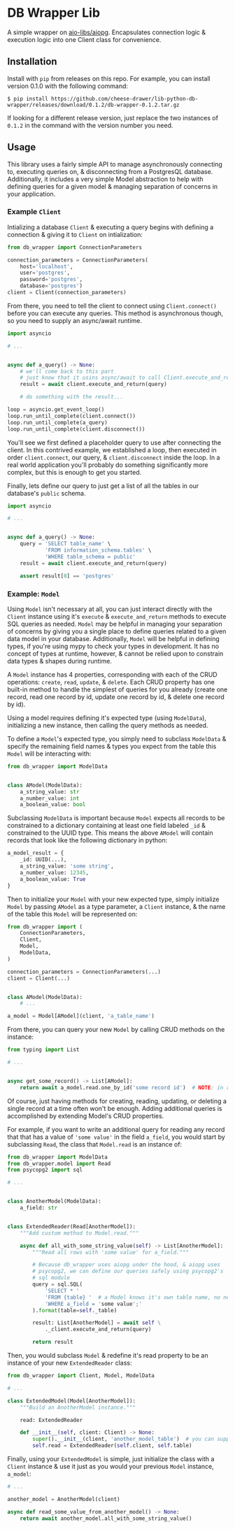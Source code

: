 # DB Wrapper Lib

A simple wrapper on [aio-libs/aiopg](https://github.com/aio-libs/aiopg).
Encapsulates connection logic & execution logic into one Client class for convenience.

## Installation

Install with `pip` from releases on this repo.
For example, you can install version 0.1.0 with the following command:

```
$ pip install https://github.com/cheese-drawer/lib-python-db-wrapper/releases/download/0.1.2/db-wrapper-0.1.2.tar.gz
```

If looking for a different release version, just replace the two instances of `0.1.2` in the command with the version number you need.

## Usage

This library uses a fairly simple API to manage asynchronously connecting to, executing queries on, & disconnecting from a PostgresQL database.
Additionally, it includes a very simple Model abstraction to help with defining queries for a given model & managing separation of concerns in your application.

### Example `Client`

Intializing a database `Client` & executing a query begins with defining a connection & giving it to `Client` on intialization:

```python
from db_wrapper import ConnectionParameters

connection_parameters = ConnectionParameters(
    host='localhost',
    user='postgres',
    password='postgres',
    database='postgres')
client = Client(connection_parameters)
```

From there, you need to tell the client to connect using `Client.connect()` before you can execute any queries.
This method is asynchronous though, so you need to supply an async/await runtime.

```python
import asyncio

# ...


async def a_query() -> None:
    # we'll come back to this part
    # just know that it usins async/await to call Client.execute_and_return
    result = await client.execute_and_return(query)

    # do something with the result...

loop = asyncio.get_event_loop()
loop.run_until_complete(client.connect())
loop.run_until_complete(a_query)
loop.run_until_complete(client.disconnect())
```

You'll see we first defined a placeholder query to use after connecting the client.
In this contrived example, we established a loop, then executed in order `client.connect`, our query, & `client.disconnect` inside the loop.
In a real world application you'll probably do something significantly more complex, but this is enough to get you started.

Finally, lets define our query to just get a list of all the tables in our database's `public` schema.

```python
import asyncio

# ...


async def a_query() -> None:
    query = 'SELECT table_name' \
            'FROM information_schema.tables' \
            'WHERE table_schema = public'
    result = await client.execute_and_return(query)

    assert result[0] == 'postgres'

```

### Example: `Model`

Using `Model` isn't necessary at all, you can just interact directly with the `Client` instance using it's `execute` & `execute_and_return` methods to execute SQL queries as needed.
`Model` may be helpful in managing your separation of concerns by giving you a single place to define queries related to a given data model in your database.
Additionally, `Model` will be helpful in defining types, if you're using mypy to check your types in development.
It has no concept of types at runtime, however, & cannot be relied upon to constrain data types & shapes during runtime.

A `Model` instance has 4 properties, corresponding with each of the CRUD operations: `create`, `read`, `update`, & `delete`.
Each CRUD property has one built-in method to handle the simplest of queries for you already (create one record, read one record by id, update one record by id, & delete one record by id).

Using a model requires defining it's expected type (using `ModelData`), initializing a new instance, then calling the query methods as needed.

To define a `Model`'s expected type, you simply need to subclass `ModelData` & specify the remaining field names & types you expect from the table this `Model` will be interacting with:

```python
from db_wrapper import ModelData


class AModel(ModelData):
    a_string_value: str
    a_number_value: int
    a_boolean_value: bool
```

Subclassing `ModelData` is important because `Model` expects all records to be constrained to a dictionary containing at least one field labeled `_id` & constrained to the UUID type. This means the above `AModel` will contain records that look like the following dictionary in python:

```python
a_model_result = {
    _id: UUID(...),
    a_string_value: 'some string',
    a_number_value: 12345,
    a_boolean_value: True
}
```

Then to initialize your `Model` with your new expected type, simply initialize `Model` by passing `AModel` as a type parameter, a `Client` instance, & the name of the table this `Model` will be represented on:

```python
from db_wrapper import (
    ConnectionParameters,
    Client,
    Model,
    ModelData,
)

connection_parameters = ConnectionParameters(...)
client = Client(...)


class AModel(ModelData):
    # ...

a_model = Model[AModel](client, 'a_table_name')
```

From there, you can query your new `Model` by calling CRUD methods on the instance:

```python
from typing import List

# ...


async get_some_record() -> List[AModel]:
    return await a_model.read.one_by_id('some record id')  # NOTE: in reality the id would be a UUID
```

Of course, just having methods for creating, reading, updating, or deleting a single record at a time often won't be enough.
Adding additional queries is accomplished by extending Model's CRUD properties.

For example, if you want to write an additional query for reading any record that that has a value of `'some value'` in the field `a_field`, you would start by subclassing `Read`, the class that `Model.read` is an instance of:

```python
from db_wrapper import ModelData
from db_wrapper.model import Read
from psycopg2 import sql

# ...


class AnotherModel(ModelData):
    a_field: str


class ExtendedReader(Read[AnotherModel]):
    """Add custom method to Model.read."""

    async def all_with_some_string_value(self) -> List[AnotherModel]:
        """Read all rows with 'some value' for a_field."""

        # Because db_wrapper uses aiopg under the hood, & aiopg uses
        # psycopg2, we can define our queries safely using psycopg2's
        # sql module
        query = sql.SQL(
            'SELECT * '
            'FROM {table} '  # a Model knows it's own table name, no need to specify it manually here
            'WHERE a_field = 'some value';'
        ).format(table=self._table)

        result: List[AnotherModel] = await self \
            ._client.execute_and_return(query)

        return result
```

Then, you would subclass `Model` & redefine it's read property to be an instance of your new `ExtendedReader` class:

```python
from db_wrapper import Client, Model, ModelData

# ...

class ExtendedModel(Model[AnotherModel]):
    """Build an AnotherModel instance."""

    read: ExtendedReader

    def __init__(self, client: Client) -> None:
        super().__init__(client, 'another_model_table')  # you can supply your table name here
        self.read = ExtendedReader(self.client, self.table)
```

Finally, using your `ExtendedModel` is simple, just initialize the class with a `Client` instance & use it just as you would your previous `Model` instance, `a_model`:

```python
# ...

another_model = AnotherModel(client)

async def read_some_value_from_another_model() -> None:
    return await another_model.all_with_some_string_value()
```
